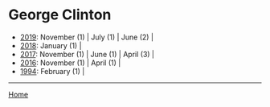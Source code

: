 # George Clinton

  * [2019](./george-clinton-2019.md): 
      November (1) | 
      July (1) | 
      June (2) | 
  * [2018](./george-clinton-2018.md): 
      January (1) | 
  * [2017](./george-clinton-2017.md): 
      November (1) | 
      June (1) | 
      April (3) | 
  * [2016](./george-clinton-2016.md): 
      November (1) | 
      April (1) | 
  * [1994](./george-clinton-1994.md): 
      February (1) | 

----

[Home](../)
